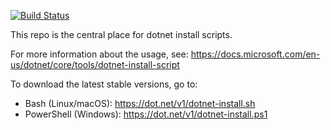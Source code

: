 [![Build Status](https://dev.azure.com/dnceng/public/_apis/build/status/dotnet.install-scripts?branchName=main)](https://dev.azure.com/dnceng/public/_build/latest?definitionId=846&branchName=main)

This repo is the central place for dotnet install scripts.

For more information about the usage, see:
https://docs.microsoft.com/en-us/dotnet/core/tools/dotnet-install-script

To download the latest stable versions, go to:
- Bash (Linux/macOS): https://dot.net/v1/dotnet-install.sh 
- PowerShell (Windows): https://dot.net/v1/dotnet-install.ps1
